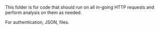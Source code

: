 This folder is for code that should run on all in-going HTTP requests and perform analysis on them as needed.

For authentication, JSON, files.